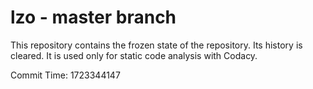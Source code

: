 # lzo - master branch

This repository contains the frozen state of the repository.
Its history is cleared. It is used only for static code
analysis with Codacy.

Commit Time: 1723344147